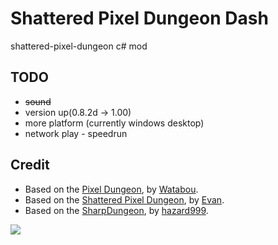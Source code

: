 # Shattered Pixel Dungeon Dash
shattered-pixel-dungeon c# mod 


## TODO
+ <s>sound</s>
+ version up(0.8.2d -> 1.00)
+ more platform (currently windows desktop)
+ network play - speedrun

## Credit
+ Based on the [Pixel Dungeon](https://github.com/watabou/pixel-dungeon), by [Watabou](http://watabou.ru/).
+ Based on the [Shattered Pixel Dungeon](https://github.dev/00-Evan/shattered-pixel-dungeon), by [Evan](https://shatteredpixel.com).
+ Based on the [SharpDungeon](https://github.com/hazard999/SharpDungeon), by [hazard999](https://github.com/hazard999).

<img width="{해상도 비율}" src="https://user-images.githubusercontent.com/1870386/130560609-82046663-8f13-4b55-8903-e4153118c91e.PNG"/>
